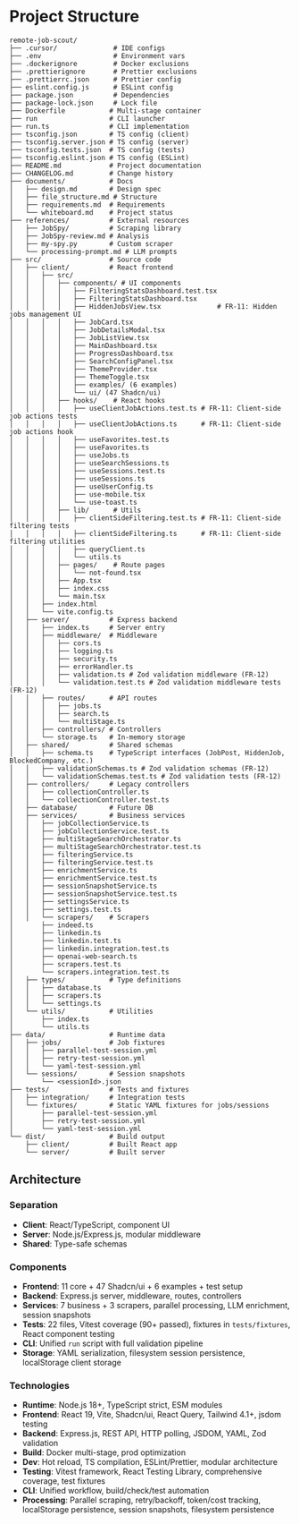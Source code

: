# Project Structure

```
remote-job-scout/
├── .cursor/              # IDE configs
├── .env                  # Environment vars
├── .dockerignore         # Docker exclusions
├── .prettierignore       # Prettier exclusions
├── .prettierrc.json      # Prettier config
├── eslint.config.js      # ESLint config
├── package.json          # Dependencies
├── package-lock.json     # Lock file
├── Dockerfile           # Multi-stage container
├── run                  # CLI launcher
├── run.ts               # CLI implementation
├── tsconfig.json        # TS config (client)
├── tsconfig.server.json # TS config (server)
├── tsconfig.tests.json  # TS config (tests)
├── tsconfig.eslint.json # TS config (ESLint)
├── README.md            # Project documentation
├── CHANGELOG.md         # Change history
├── documents/           # Docs
│   ├── design.md        # Design spec
│   ├── file_structure.md # Structure
│   ├── requirements.md  # Requirements
│   └── whiteboard.md    # Project status
├── references/          # External resources
│   ├── JobSpy/          # Scraping library
│   ├── JobSpy-review.md # Analysis
│   ├── my-spy.py        # Custom scraper
│   └── processing-prompt.md # LLM prompts
├── src/                 # Source code
│   ├── client/          # React frontend
│   │   ├── src/
│   │   │   ├── components/ # UI components
│   │   │   │   ├── FilteringStatsDashboard.test.tsx
│   │   │   │   ├── FilteringStatsDashboard.tsx
│   │   │   │   ├── HiddenJobsView.tsx              # FR-11: Hidden jobs management UI
│   │   │   │   ├── JobCard.tsx
│   │   │   │   ├── JobDetailsModal.tsx
│   │   │   │   ├── JobListView.tsx
│   │   │   │   ├── MainDashboard.tsx
│   │   │   │   ├── ProgressDashboard.tsx
│   │   │   │   ├── SearchConfigPanel.tsx
│   │   │   │   ├── ThemeProvider.tsx
│   │   │   │   ├── ThemeToggle.tsx
│   │   │   │   ├── examples/ (6 examples)
│   │   │   │   └── ui/ (47 Shadcn/ui)
│   │   │   ├── hooks/    # React hooks
│   │   │   │   ├── useClientJobActions.test.ts # FR-11: Client-side job actions tests
│   │   │   │   ├── useClientJobActions.ts      # FR-11: Client-side job actions hook
│   │   │   │   ├── useFavorites.test.ts
│   │   │   │   ├── useFavorites.ts
│   │   │   │   ├── useJobs.ts
│   │   │   │   ├── useSearchSessions.ts
│   │   │   │   ├── useSessions.test.ts
│   │   │   │   ├── useSessions.ts
│   │   │   │   ├── useUserConfig.ts
│   │   │   │   ├── use-mobile.tsx
│   │   │   │   └── use-toast.ts
│   │   │   ├── lib/      # Utils
│   │   │   │   ├── clientSideFiltering.test.ts # FR-11: Client-side filtering tests
│   │   │   │   ├── clientSideFiltering.ts      # FR-11: Client-side filtering utilities
│   │   │   │   ├── queryClient.ts
│   │   │   │   └── utils.ts
│   │   │   ├── pages/    # Route pages
│   │   │   │   └── not-found.tsx
│   │   │   ├── App.tsx
│   │   │   ├── index.css
│   │   │   └── main.tsx
│   │   ├── index.html
│   │   └── vite.config.ts
│   ├── server/          # Express backend
│   │   ├── index.ts     # Server entry
│   │   ├── middleware/  # Middleware
│   │   │   ├── cors.ts
│   │   │   ├── logging.ts
│   │   │   ├── security.ts
│   │   │   ├── errorHandler.ts
│   │   │   ├── validation.ts # Zod validation middleware (FR-12)
│   │   │   └── validation.test.ts # Zod validation middleware tests (FR-12)
│   │   ├── routes/      # API routes
│   │   │   ├── jobs.ts
│   │   │   ├── search.ts
│   │   │   └── multiStage.ts
│   │   ├── controllers/ # Controllers
│   │   └── storage.ts   # In-memory storage
│   ├── shared/          # Shared schemas
│   │   ├── schema.ts    # TypeScript interfaces (JobPost, HiddenJob, BlockedCompany, etc.)
│   │   ├── validationSchemas.ts # Zod validation schemas (FR-12)
│   │   └── validationSchemas.test.ts # Zod validation tests (FR-12)
│   ├── controllers/     # Legacy controllers
│   │   ├── collectionController.ts
│   │   └── collectionController.test.ts
│   ├── database/        # Future DB
│   ├── services/        # Business services
│   │   ├── jobCollectionService.ts
│   │   ├── jobCollectionService.test.ts
│   │   ├── multiStageSearchOrchestrator.ts
│   │   ├── multiStageSearchOrchestrator.test.ts
│   │   ├── filteringService.ts
│   │   ├── filteringService.test.ts
│   │   ├── enrichmentService.ts
│   │   ├── enrichmentService.test.ts
│   │   ├── sessionSnapshotService.ts
│   │   ├── sessionSnapshotService.test.ts
│   │   ├── settingsService.ts
│   │   ├── settings.test.ts
│   │   └── scrapers/    # Scrapers
│       ├── indeed.ts
│       ├── linkedin.ts
│       ├── linkedin.test.ts
│       ├── linkedin.integration.test.ts
│       ├── openai-web-search.ts
│       ├── scrapers.test.ts
│       └── scrapers.integration.test.ts
│   ├── types/           # Type definitions
│   │   ├── database.ts
│   │   ├── scrapers.ts
│   │   └── settings.ts
│   └── utils/           # Utilities
│       ├── index.ts
│       └── utils.ts
├── data/                # Runtime data
│   ├── jobs/            # Job fixtures
│   │   ├── parallel-test-session.yml
│   │   ├── retry-test-session.yml
│   │   └── yaml-test-session.yml
│   └── sessions/        # Session snapshots
│       └── <sessionId>.json
├── tests/               # Tests and fixtures
│   ├── integration/     # Integration tests
│   └── fixtures/        # Static YAML fixtures for jobs/sessions
│       ├── parallel-test-session.yml
│       ├── retry-test-session.yml
│       └── yaml-test-session.yml
└── dist/                # Build output
    ├── client/          # Built React app
    └── server/          # Built server
```

## Architecture

### Separation

- **Client**: React/TypeScript, component UI
- **Server**: Node.js/Express.js, modular middleware
- **Shared**: Type-safe schemas

### Components

- **Frontend**: 11 core + 47 Shadcn/ui + 6 examples + test setup
- **Backend**: Express.js server, middleware, routes, controllers
- **Services**: 7 business + 3 scrapers, parallel processing, LLM enrichment, session snapshots
- **Tests**: 22 files, Vitest coverage (90+ passed), fixtures in `tests/fixtures`, React component testing
- **CLI**: Unified `run` script with full validation pipeline
- **Storage**: YAML serialization, filesystem session persistence, localStorage client storage

### Technologies

- **Runtime**: Node.js 18+, TypeScript strict, ESM modules
- **Frontend**: React 19, Vite, Shadcn/ui, React Query, Tailwind 4.1+, jsdom testing
- **Backend**: Express.js, REST API, HTTP polling, JSDOM, YAML, Zod validation
- **Build**: Docker multi-stage, prod optimization
- **Dev**: Hot reload, TS compilation, ESLint/Prettier, modular architecture
- **Testing**: Vitest framework, React Testing Library, comprehensive coverage, test fixtures
- **CLI**: Unified workflow, build/check/test automation
- **Processing**: Parallel scraping, retry/backoff, token/cost tracking, localStorage persistence, session snapshots, filesystem persistence
